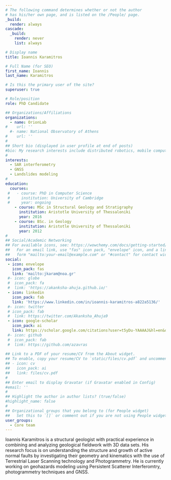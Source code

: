 ```yaml
---
# The following command determines whether or not the author
# has his/her own page, and is listed on the /People/ page.
_build:
  render: always
cascade:
  _build:
    render: never
    list: always

# Display name
title: Ioannis Karamitros

# Full Name (for SEO)
first_name: Ioannis
last_name: Karamitros

# Is this the primary user of the site?
superuser: true

# Role/position
role: PhD Candidate

## Organizations/Affiliations
organizations:
  - name: OrionLab 
#    url: ''
  #- name: National Observatory of Athens 
#    url: ''
#
## Short bio (displayed in user profile at end of posts)
#bio: My research interests include distributed robotics, mobile computing and programmable matter.
#
interests:
  - SAR interferometry
  - GNSS
  - Landslides modeling
#
education:
  courses:
 #   - course: PhD in Computer Science
 #     institution: University of Cambridge
 #     year: ongoing
    - course: MSc in Structural Geology and Stratigraphy
      institution: Aristotle University of Thessaloniki
      year: 2016
    - course: BSc. in Geology
      institution: Aristotle University of Thessaloniki
      year: 2012
#
## Social/Academic Networking
## For available icons, see: https://wowchemy.com/docs/getting-started/page-builder/#icons
##   For an email link, use "fas" icon pack, "envelope" icon, and a link in the
##   form "mailto:your-email@example.com" or "#contact" for contact widget.
social:
 - icon: envelope
   icon_pack: fas
   link: 'mailto:jkaram@noa.gr'
 #- icon: globe
 #  icon_pack: fa
 #  link: 'https://akanksha-ahuja.github.io/'
 - icon: linkedin
   icon_pack: fab
   link: 'https://www.linkedin.com/in/ioannis-karamitros-a822a5136/'
 #- icon: twitter
 # icon_pack: fab
 #  link: https://twitter.com/Akanksha_Ahuja9
 - icon: google-scholar
   icon_pack: ai
   link: https://scholar.google.com/citations?user=t5yDu-YAAAAJ&hl=en&oi=sra
 #- icon: github
 #  icon_pack: fab
 #  link: https://github.com/azavras
   
## Link to a PDF of your resume/CV from the About widget.
## To enable, copy your resume/CV to `static/files/cv.pdf` and uncomment the lines below.
## - icon: cv
##   icon_pack: ai
##   link: files/cv.pdf
#
## Enter email to display Gravatar (if Gravatar enabled in Config)
#email: ''
#
## Highlight the author in author lists? (true/false)
#highlight_name: false
#
## Organizational groups that you belong to (for People widget)
##   Set this to `[]` or comment out if you are not using People widget.
user_groups:
  - Core team
---
```

Ioannis Karamitros is a structural geologist with practical experience in combining and analyzing geological fieldwork with 3D data sets. His research focus is on understanding the structure and growth of active normal faults by investigating their geometry and kinematics with the use of Terrestrial Laser Scanning technology and Photogrammetry. He is currently working on geohazards modeling using Persistent Scatterer Interferomtry, photogrammetry techniques and GNSS. 